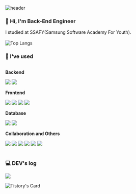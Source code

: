 ![header](https://capsule-render.vercel.app/api?type=waving&color=f8bfd4&height=400&section=header&text=Welcome%20to%20chaechae's%20GitHub&fontSize=40&animation=twinkling)

### 👋 Hi, I'm Back-End Engineer
I studied at SSAFY(Samsung Software Academy For Youth). <br><br>
![Top Langs](https://github-readme-stats.vercel.app/api/top-langs/?username=chaeyeong222&layout=compact)

### 🔨 I've used 
<div style="display:flex; flex-direction:column; align-items:flex-start;">
    <!-- Backend -->
    <p><strong>Backend</strong></p>
    <div>
        <img src="https://img.shields.io/badge/Java-007396?style=flat&logo=Java&logoColor=white"> 
        <img src="https://img.shields.io/badge/Spring Boot-6DB33F?style=flat&logo=spring boot&logoColor=white">  
    </div>
    <!-- Frontend -->
    <p><strong>Frontend</strong></p>
    <div>
        <img src="https://img.shields.io/badge/React-0efff9?style=flat&logo=React&logoColor=black"> 
        <img src="https://img.shields.io/badge/javascript-F7DF1E?style=flat&logo=javascript&logoColor=black">  
        <img src="https://img.shields.io/badge/Vue.js-E34F26?style=flat&logo=Vue.js&logoColor=white"> 
        <img src="https://img.shields.io/badge/Next.js-1572B6?style=flat&logo=Next.js&logoColor=white">  
    </div>
    <!-- Database -->
    <p><strong>Database</strong></p>
    <div> 
        <img src="https://img.shields.io/badge/mysql-4479A1?style=flat&logo=mysql&logoColor=white">  
        <img src="https://img.shields.io/badge/redis-b3003b?style=flat&logo=redis&logoColor=white">  
    </div>  
    <!-- Collaboration -->
    <p><strong>Collaboration and Others</strong></p>
    <div> 
        <img src="https://img.shields.io/badge/GitHub-300d17?style=flat&logo=GITHUB&logoColor=white">
        <img src="https://img.shields.io/badge/GitLab-ff9264?style=flat&logo=GITLAB&logoColor=white"> 
        <img src="https://img.shields.io/badge/Jira-3776AB?style=flat&logo=Jira&logoColor=white"> 
        <img src="https://img.shields.io/badge/Slack-ff5bb1?style=flat&logo=Slack&logoColor=white"> 
        <img src="https://img.shields.io/badge/Notion-b56620?style=flat&logo=Notion&logoColor=white"> 
        <img src="https://img.shields.io/badge/Docker-07b2ff?style=flat&logo=Docker&logoColor=white"> 
</div><br>
</div>


### 💻 DEV's log

[//]: # (<div style="display:flex; flex-direction:row;"> )
<div >
    <a href="https://22chaechae.tistory.com/">
        <img src="https://img.shields.io/badge/
        Tistory-000000?style=for-the-badge&logo=Tistory&logoColor=white"> 
    </a>
</div>

![Tistory's Card](https://github-readme-tistory-card.vercel.app/api?name=22chaechae&theme=default)

<!--
**chaeyeong222/chaeyeong222** is a ✨ _special_ ✨ repository because its `README.md` (this file) appears on your GitHub profile.

Here are some ideas to get you started:

- 🔭 I’m currently working on ...
- 🌱 I’m currently learning ...
- 👯 I’m looking to collaborate on ...
- 🤔 I’m looking for help with ...
- 💬 Ask me about ...
- 📫 How to reach me: ...
- 😄 Pronouns: ...
- ⚡ Fun fact: ...
-->
